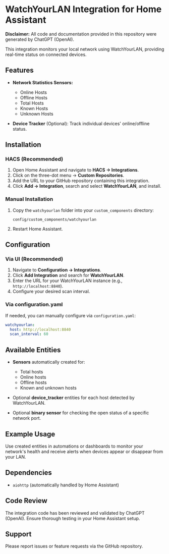 # WatchYourLAN Integration for Home Assistant

**Disclaimer:** All code and documentation provided in this repository were generated by ChatGPT (OpenAI).

This integration monitors your local network using WatchYourLAN, providing real-time status on connected devices.

## Features
- **Network Statistics Sensors:**
  - Online Hosts
  - Offline Hosts
  - Total Hosts
  - Known Hosts
  - Unknown Hosts

- **Device Tracker** (Optional): Track individual devices' online/offline status.

## Installation

### HACS (Recommended)
1. Open Home Assistant and navigate to **HACS → Integrations**.
2. Click on the three-dot menu → **Custom Repositories**.
3. Add the URL to your GitHub repository containing this integration.
4. Click **Add → Integration**, search and select **WatchYourLAN**, and install.

### Manual Installation
1. Copy the `watchyourlan` folder into your `custom_components` directory:
   ```
   config/custom_components/watchyourlan
   ```
2. Restart Home Assistant.

## Configuration

### Via UI (Recommended)
1. Navigate to **Configuration → Integrations**.
2. Click **Add Integration** and search for **WatchYourLAN**.
3. Enter the URL for your WatchYourLAN instance (e.g., `http://localhost:8840`).
4. Configure your desired scan interval.

### Via configuration.yaml
If needed, you can manually configure via `configuration.yaml`:
```yaml
watchyourlan:
  host: http://localhost:8840
  scan_interval: 60
```

## Available Entities
- **Sensors** automatically created for:
  - Total hosts
  - Online hosts
  - Offline hosts
  - Known and unknown hosts

- Optional **device_tracker** entities for each host detected by WatchYourLAN.

- Optional **binary sensor** for checking the open status of a specific network port.

## Example Usage
Use created entities in automations or dashboards to monitor your network's health and receive alerts when devices appear or disappear from your LAN.

## Dependencies
- `aiohttp` (automatically handled by Home Assistant)

## Code Review
The integration code has been reviewed and validated by ChatGPT (OpenAI). Ensure thorough testing in your Home Assistant setup.

## Support
Please report issues or feature requests via the GitHub repository.

